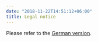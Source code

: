 ```yaml
---
date: "2018-11-22T14:51:12+06:00"
title: Legal notice
---
```


Please refer to the [German version](/de/about/imprint/).


